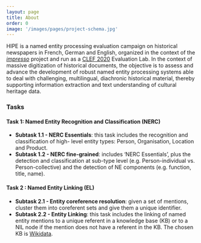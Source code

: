 ```yaml
---
layout: page
title: About
order: 0
image: '/images/pages/project-schema.jpg'
---
```


HIPE is a named entity processing evaluation campaign on historical newspapers in French, German and English, organized in the context of the [_impresso_](http://impresso-project.ch) project and run as a [CLEF 2020](https://clef2020.clef-initiative.eu/) Evaluation Lab. In the context of massive digitization of historical documents, the objective is to assess and advance the development of robust named entity processing systems able to deal with challenging, multilingual, diachronic historical material, thereby supporting information extraction and text understanding of cultural heritage data.

### Tasks

#### Task 1: Named Entity Recognition and Classification (NERC)

- **Subtask 1.1 - NERC Essentials**: this task includes the recognition and classification of high-
level entity types: Person, Organisation, Location and Product.
- **Subtask 1.2 - NERC fine-grained**: includes ‘NERC Essentials’, plus the detection and classification at sub-type level (e.g. Person-individual vs. Person-collective) and the detection of NE components (e.g. function, title, name).

#### Task 2 : Named Entity Linking (EL)

- **Subtask 2.1 - Entity coreference resolution**: given a set of mentions, cluster them into coreferent sets and give them a unique identifier.
- **Subtask 2.2 - Entity Linking**: this task includes the linking of named entity mentions to a unique referent in a knowledge base (KB) or to a NIL node if the mention does not have a referent in the KB. The chosen KB is [Wikidata](https://wikidata.org).
